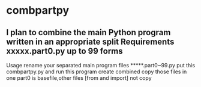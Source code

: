 # combpartpy
I plan to combine the main Python program written in an appropriate split
Requirements xxxxx.part0.py up to 99 forms
------------------------------------------

Usage
rename your separated main program files 
*****.part0~99.py
put this combpartpy.py and run
this program create combined copy those files in one 
part0 is basefile,other files [from and import] not copy
